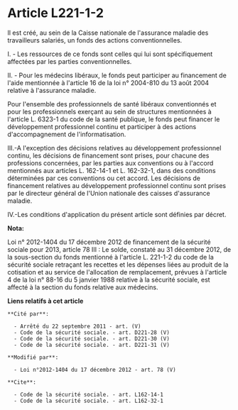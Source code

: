 # Article L221-1-2

Il est créé, au sein de la Caisse nationale de l'assurance maladie des travailleurs salariés, un fonds des actions
conventionnelles. 

I. - Les ressources de ce fonds sont celles qui lui sont spécifiquement affectées par les parties conventionnelles. 

II. - Pour les médecins libéraux, le fonds peut participer au financement de l'aide mentionnée à l'article 16 de la loi n°
2004-810 du 13 août 2004 relative à l'assurance maladie. 

Pour l'ensemble des professionnels de santé libéraux conventionnés et pour les professionnels exerçant au sein de structures
mentionnées à l'article L. 6323-1 du code de la santé publique, le fonds peut financer le développement professionnel continu
et participer à des actions d'accompagnement de l'informatisation. 

III.-A l'exception des décisions relatives au développement professionnel continu, les décisions de financement sont prises,
pour chacune des professions concernées, par les parties aux conventions ou à l'accord mentionnés aux articles L. 162-14-1 et
L. 162-32-1, dans des conditions déterminées par ces conventions ou cet accord. Les décisions de financement relatives au
développement professionnel continu sont prises par le directeur général de l'Union nationale des caisses d'assurance
maladie. 

IV.-Les conditions d'application du présent article sont définies par décret.

**Nota:**

Loi n° 2012-1404 du 17 décembre 2012 de financement de la sécurité sociale pour 2013, article 78 III : Le solde, constaté au
31 décembre 2012, de la sous-section du fonds mentionné à l'article L. 221-1-2 du code de la sécurité sociale retraçant les
recettes et les dépenses liées au produit de la cotisation et au service de l'allocation de remplacement, prévues à l'article
4 de la loi n° 88-16 du 5 janvier 1988 relative à la sécurité sociale, est affecté à la section du fonds relative aux
médecins.

**Liens relatifs à cet article**

	**Cité par**:

	  - Arrêté du 22 septembre 2011 - art. (V)
	  - Code de la sécurité sociale. - art. D221-28 (V)
	  - Code de la sécurité sociale. - art. D221-30 (V)
	  - Code de la sécurité sociale. - art. D221-31 (V)

	**Modifié par**:

	  - Loi n°2012-1404 du 17 décembre 2012 - art. 78 (V)

	**Cite**:

	  - Code de la sécurité sociale. - art. L162-14-1
	  - Code de la sécurité sociale. - art. L162-32-1
